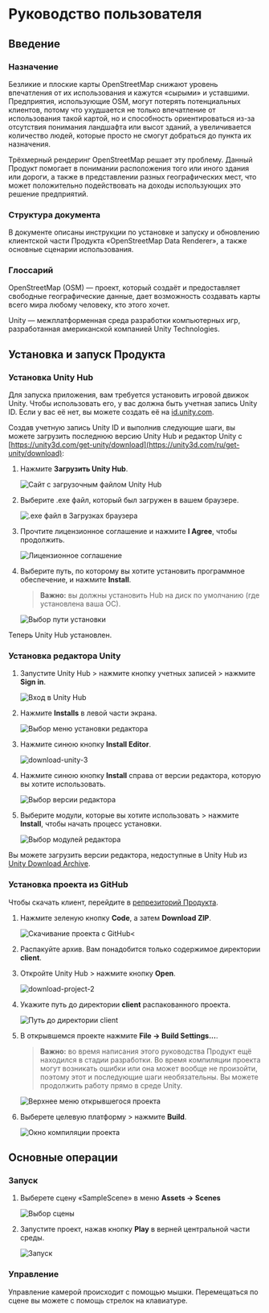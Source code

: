 # Руководство пользователя

## Введение

### Назначение

Безликие и плоские карты OpenStreetMap снижают уровень впечатления от их использования и кажутся «сырыми» и уставшими.
Предприятия, использующие OSM, могут потерять потенциальных клиентов, потому что ухудшается не только впечатление от
использования такой картой, но и способность ориентироваться из-за отсутствия понимания ландшафта или высот зданий, а
увеличивается количество людей, которые просто не смогут добраться до пункта их назначения.

Трёхмерный рендеринг OpenStreetMap решает эту проблему. Данный Продукт помогает в понимании расположения того или иного
здания или дороги, а также в представлении разных географических мест, что может положительно подействовать на доходы
использующих это решение предприятий.

### Структура документа

В документе описаны инструкции по установке и запуску и обновлению клиентской части Продукта «OpenStreetMap Data
Renderer», а также основные сценарии использования.

### Глоссарий

OpenStreetMap (OSM) — проект, который создаёт и предоставляет свободные географические данные, дает возможность
создавать карты всего мира любому человеку, кто этого хочет.

Unity —  межплатформенная среда разработки компьютерных игр, разработанная американской компанией Unity Technologies.

## Установка и запуск Продукта

### Установка Unity Hub

Для запуска приложения, вам требуется установить игровой движок Unity. Чтобы использовать его, у вас должна быть учетная
запись Unity ID. Если у вас её нет, вы можете создать её на [id.unity.com](id.unity.com).

Создав учетную запись Unity ID и выполнив следующие шаги, вы можете загрузить последнюю версию Unity Hub и редактор
Unity с [https://unity3d.com/get-unity/download](https://unity3d.com/ru/get-unity/download):

1. Нажмите **Загрузить Unity Hub**.

    ![Сайт с загрузочным файлом Unity Hub](../pictures/download-unityhub-1.png)

2. Выберите .exe файл, который был загружен в вашем браузере.

    ![.exe файл в Загрузках браузера](../pictures/download-unityhub-2.png)

3. Прочтите лицензионное соглашение и нажмите **I Agree**, чтобы продолжить.

    ![Лицензионное соглашение](../pictures/download-unityhub-3.png)

4. Выберите путь, по которому вы хотите установить программное обеспечение, и нажмите **Install**.

    > **Важно:** вы должны установить Hub на диск по умолчанию (где установлена ваша ОС).

    ![Выбор пути установки](../pictures/download-unityhub-4.png)

Теперь Unity Hub установлен.

### Установка редактора Unity

1. Запустите Unity Hub > нажмите кнопку учетных записей > нажмите **Sign in**.

    ![Вход в Unity Hub](../pictures/download-unity-1.png)

2. Нажмите **Installs** в левой части экрана.

    ![Выбор меню установки редактора](../pictures/download-unity-2.png)

3. Нажмите синюю кнопку **Install Editor**.

    ![download-unity-3](../pictures/download-unity-3.png)

4. Нажмите синюю кнопку **Install** справа от версии редактора, которую вы хотите использовать.

    ![Выбор версии редактора](../pictures/download-unity-4.png)

5. Выберите модули, которые вы хотите использовать > нажмите **Install**, чтобы начать процесс установки.

    ![Выбор модулей редактора](../pictures/download-unity-5.png)

Вы можете загрузить версии редактора, недоступные в Unity Hub из [Unity Download Archive](https://unity3d.com/get-unity/download/archive?_ga=2.249453703.1816142533.1643890314-1599678641.1643118016).

### Установка проекта из GitHub

Чтобы скачать клиент, перейдите в [репрезиторий Продукта](https://github.com/comptech-winter-school/osm-data-renderer).

1. Нажмите зеленую кнопку **Code**, а затем **Download ZIP**.

    ![Скачивание проекта с GitHub](../pictures/download-project-1.png)<

2. Распакуйте архив. Вам понадобится только содержимое директории **client**.

3. Откройте Unity Hub > нажмите кнопку **Open**.

    ![download-project-2](../pictures/download-project-2.png)

4. Укажите путь до директории **client** распакованного проекта.

    ![Путь до директории client](../pictures/download-project-3.png)

5. В открывшемся проекте нажмите **File -> Build Settings...**.

    > **Важно:** во время написания этого руководства Продукт ещё находился в стадии разработки. Во время компиляции
    > проекта могут возникать ошибки или она может вообще не произойти, поэтому этот и последующие шаги необязательны.
    > Вы можете продолжить работу прямо в среде Unity.

    ![Верхнее меню открывшегося проекта](../pictures/download-project-4.png)

6. Выберете целевую платформу > нажмите **Build**.

    ![Окно компиляции проекта](../pictures/download-project-5.png)

## Основные операции

### Запуск

1. Выберете сцену «SampleScene» в меню **Assets -> Scenes**

    ![Выбор сцены](../pictures/step1.png)

2. Запустите проект, нажав кнопку **Play** в верней центральной части среды.

    ![Запуск](../pictures/step2.png)

### Управление

Управление камерой происходит с помощью мышки. Перемещаться по сцене вы можете с помощь стрелок на клавиатуре.

